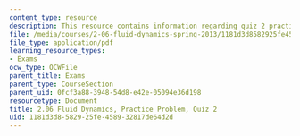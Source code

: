 ```yaml
---
content_type: resource
description: This resource contains information regarding quiz 2 practice problem.
file: /media/courses/2-06-fluid-dynamics-spring-2013/1181d3d8582925fe458932817de64d2d_MIT2_06S13_pracprbquiz2.pdf
file_type: application/pdf
learning_resource_types:
- Exams
ocw_type: OCWFile
parent_title: Exams
parent_type: CourseSection
parent_uid: 0fcf3a88-3948-54d8-e42e-05094e36d198
resourcetype: Document
title: 2.06 Fluid Dynamics, Practice Problem, Quiz 2
uid: 1181d3d8-5829-25fe-4589-32817de64d2d
---
```

